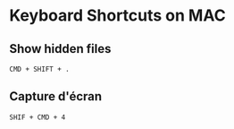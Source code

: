 # Keyboard Shortcuts on MAC

## Show hidden files
```
CMD + SHIFT + .
```

## Capture d'écran
```
SHIF + CMD + 4
```
